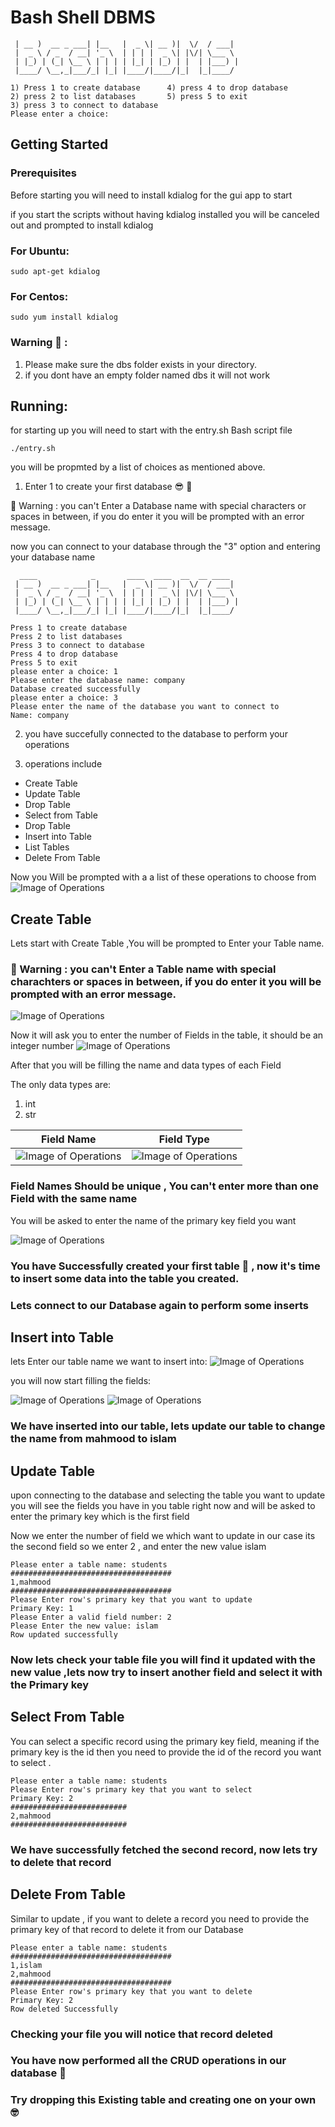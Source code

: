 # Bash Shell DBMS  

```
 | __ )  __ _ ___| |__   |  _ \| __ )|  \/  / ___| 
 |  _ \ / _  / __| '_ \  | | | |  _ \| |\/| \___ \ 
 | |_) | (_| \__ \ | | | | |_| | |_) | |  | |___) |
 |____/ \__,_|___/_| |_| |____/|____/|_|  |_|____/ 

1) Press 1 to create database	   4) press 4 to drop database
2) press 2 to list databases	   5) press 5 to exit
3) press 3 to connect to database
Please enter a choice: 
```
## Getting Started
### Prerequisites
Before starting you will need to install kdialog for the gui app to start

if you start the scripts without having kdialog installed you will be canceled out and prompted to install kdialog

### For Ubuntu:
```
sudo apt-get kdialog
```
### For Centos:
```
sudo yum install kdialog
```
### Warning :no_entry_sign: : 
1. Please make sure the dbs folder exists in your directory.
2. if you dont have an empty folder named dbs it will not work
## Running:
for starting up you will need to start with the entry.sh Bash script file
```
./entry.sh
```
you will be propmted by a list of choices as mentioned above.

1. Enter 1 to create your first database :sunglasses: :hammer:

:no_entry_sign: Warning : you can't Enter a Database name with special characters or spaces in between, if you do enter it you will be prompted with an error message.	

now you can connect to your database through the "3" option and entering your database name
```
  ____            _       ____  ____  __  __ ____  
 | __ )  __ _ ___| |__   |  _ \| __ )|  \/  / ___| 
 |  _ \ / _  / __| '_ \  | | | |  _ \| |\/| \___ \ 
 | |_) | (_| \__ \ | | | | |_| | |_) | |  | |___) |
 |____/ \__,_|___/_| |_| |____/|____/|_|  |_|____/ 

Press 1 to create database
Press 2 to list databases
Press 3 to connect to database
Press 4 to drop database
Press 5 to exit
please enter a choice: 1
Please enter the database name: company
Database created successfully
please enter a choice: 3
Please enter the name of the database you want to connect to
Name: company
```
2. you have succefully connected to the database to perform your operations

3. operations include
* Create Table
* Update Table
* Drop Table
* Select from Table
* Drop Table
* Insert into Table
* List Tables
* Delete From Table

Now you Will be prompted with a a list of these operations to choose from
![Image of Operations](screenshots/Operations.jpeg)

## Create Table

Lets start with Create Table ,You will be prompted to Enter your Table name.

### :no_entry_sign: Warning : you can't Enter a Table name with special charachters or spaces in between, if you do enter it you will be prompted with an error message.
![Image of Operations](screenshots/createTable.jpeg)

Now it will ask you to enter the number of Fields in the table, it should be an integer number
![Image of Operations](screenshots/noFields.jpeg)

After that you will be filling the name and data types of each Field

The only data types are:
 1. int  
 2. str
 
 Field Name | Field Type
------------ | -------------
![Image of Operations](screenshots/fieldName.jpeg)| ![Image of Operations](screenshots/fieldType.jpeg)

### Field Names Should be unique , You can't enter more than one Field with the same name

You will be asked to enter the name of the primary key field you want

![Image of Operations](screenshots/primaryKey.jpeg)

### You have Successfully created your first table :partying_face: , now it's time to insert some data into the table you created.

### Lets connect to our Database again to perform some inserts


## Insert into Table

lets Enter our table name we want to insert into:
![Image of Operations](screenshots/insertTableName.jpeg)

you will now start filling the fields:

![Image of Operations](screenshots/insertFields.jpeg) ![Image of Operations](screenshots/insertFields2.jpeg)
### We have inserted into our table, lets update our table to change the name from mahmood to islam

## Update Table

upon connecting to the database and selecting the table you want to update you will see the fields you have in you table right now and will be asked to enter the primary key which is the first field

Now we enter the number of field we which want to update in our case its the second field so we enter 2 , and enter the new value islam

```
Please enter a table name: students
####################################
1,mahmood
####################################
Please Enter row's primary key that you want to update
Primary Key: 1
Please Enter a valid field number: 2
Please Enter the new value: islam
Row updated successfully

```
### Now lets check your table file you will find it updated with the new value ,lets now try to insert another field and select it with the Primary key

## Select From Table

You can select a specific record using the primary key field, meaning if the primary key is the id then you need to provide the id of the record you want to select .

```
Please enter a table name: students
Please Enter row's primary key that you want to select
Primary Key: 2
##########################
2,mahmood 
##########################

```
### We have successfully fetched the second record, now lets try to delete that record

## Delete From Table

Similar to update , if you want to delete a record you need to provide the primary key of that record to delete it from our Database

```
Please enter a table name: students
####################################
1,islam
2,mahmood
####################################
Please Enter row's primary key that you want to delete
Primary Key: 2
Row deleted Successfully

```
### Checking your file you will notice that record deleted

### You have now performed all the CRUD operations in our database :partying_face:

### Try dropping this Existing table and creating one on your own :nerd_face: